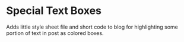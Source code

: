 Special Text Boxes
==================

Adds little style sheet file and short code to blog for highlighting some portion of text in post as colored boxes.
